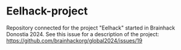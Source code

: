 # Eelhack-project
Repository connected for the project "Eelhack" started in Brainhack Donostia 2024. See this issue for a description of the project: https://github.com/brainhackorg/global2024/issues/19
